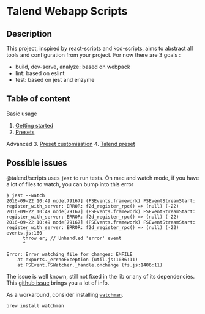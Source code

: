 # Talend Webapp Scripts

## Description

This project, inspired by react-scripts and kcd-scripts, aims to abstract all tools and configuration from your project.
For now there are 3 goals :
* build, dev-serve, analyze: based on webpack
* lint: based on eslint
* test: based on jest and enzyme

## Table of content

Basic usage
1. [Getting started](./doc/gettting-started.md)
2. [Presets](./doc/presets.md)

Advanced
3. [Preset customisation](./doc/customisation.md)
4. [Talend preset](./preset/README.md)


## Possible issues

@talend/scripts uses `jest` to run tests. On mac and watch mode, if you have a lot of files to watch, you can bump into this error
```
$ jest --watch
2016-09-22 10:49 node[79167] (FSEvents.framework) FSEventStreamStart: register_with_server: ERROR: f2d_register_rpc() => (null) (-22)
2016-09-22 10:49 node[79167] (FSEvents.framework) FSEventStreamStart: register_with_server: ERROR: f2d_register_rpc() => (null) (-22)
2016-09-22 10:49 node[79167] (FSEvents.framework) FSEventStreamStart: register_with_server: ERROR: f2d_register_rpc() => (null) (-22)
events.js:160
      throw er; // Unhandled 'error' event
      ^

Error: Error watching file for changes: EMFILE
    at exports._errnoException (util.js:1036:11)
    at FSEvent.FSWatcher._handle.onchange (fs.js:1406:11)
```

The issue is well known, still not fixed in the lib or any of its dependencies.
This [github issue](https://github.com/facebook/jest/issues/1767) brings you a lot of info.

As a workaround, consider installing [`watchman`](https://facebook.github.io/watchman/).
```
brew install watchman
```
